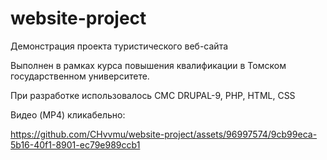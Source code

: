 # website-project
Демонстрация проекта туристического веб-сайта

Выполнен в рамках курса повышения квалификации в Томском государственном университете.

При разработке использовалось СМС DRUPAL-9, PHP, HTML, CSS

Видео (MP4) кликабельно:

https://github.com/CHvvmu/website-project/assets/96997574/9cb99eca-5b16-40f1-8901-ec79e989ccb1
